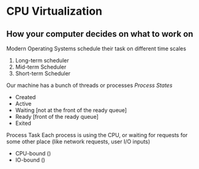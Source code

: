 
# CPU Virtualization

## How your computer decides on what to work on

Modern Operating Systems schedule their task on different time scales

1. Long-term scheduler
2. Mid-term Scheduler
3. Short-term Scheduler

Our machine has a bunch of threads or processes
*Process States*

- Created
- Active
- Waiting [not at the front of the ready queue]
- Ready [front of the ready queue]
- Exited

Process Task
Each process is using the CPU, or waiting for requests for some other place (like network requests, user I/O inputs)

- CPU-bound ()
- IO-bound ()
